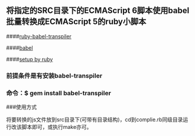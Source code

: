 ## 将指定的SRC目录下的ECMAScript 6脚本使用babel批量转换成ECMAScript 5的ruby小脚本

####[ruby-babel-transpiler](https://github.com/babel/ruby-babel-transpiler)

####[babel](https://github.com/babel/babel)

####[setup by ruby](https://babeljs.io/docs/setup/#ruby)


### 前提条件是有安装babel-transpiler
### 命令：$ gem install babel-transpiler


###使用方式

将要转换的js文件放到src目录下(可带有目录结构)，cd到complie.rb同级目录运行改该脚本即可，或执行make亦可。